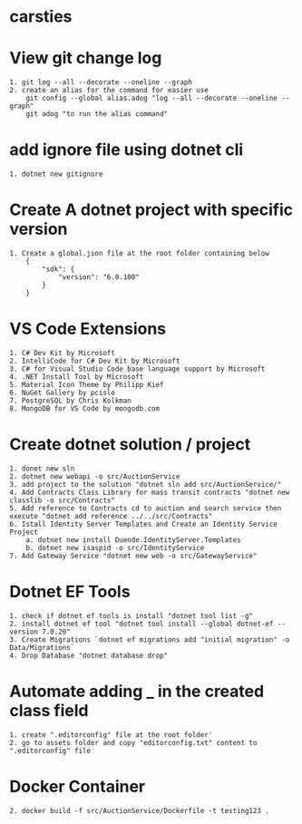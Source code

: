 # carsties


# View git change log
    1. git log --all --decorate --oneline --graph
    2. create an alias for the command for easier use
        git config --global alias.adog "log --all --decorate --oneline --graph"
        git adog "to run the alias command"


# add ignore file using dotnet cli
    1. dotnet new gitignore


# Create A dotnet project with specific version

    1. Create a global.json file at the root folder containing below
        {
            "sdk": {
                "version": "6.0.100"
            }
        }

# VS Code Extensions
    1. C# Dev Kit by Microsoft
    2. IntelliCode for C# Dev Kit by Microsoft
    3. C# for Visual Studio Code base language support by Microsoft
    4. .NET Install Tool by Microsoft
    5. Material Icon Theme by Philipp Kief
    6. NuGet Gallery by pcislo
    7. PostgreSQL by Chris Kolkman
    8. MongoDB for VS Code by mongodb.com


# Create dotnet solution / project
    1. donet new sln
    2. dotnet new webapi -o src/AuctionService
    3. add project to the solution "dotnet sln add src/AuctionService/"
    4. Add Contracts Class Library for mass transit contracts "dotnet new classlib -o src/Contracts"
    5. Add reference to Contracts cd to auction and search service then execute "dotnet add reference ../../src/Contracts"
    6. Istall Identity Server Templates and Create an Identity Service Project
        a. dotnet new install Duende.IdentityServer.Templates
        b. dotnet new isaspid -o src/IdentityService
    7. Add Gateway Service "dotnet new web -o src/GatewayService"

# Dotnet EF Tools
    1. check if dotnet ef tools is install "dotnet tool list -g"
    2. install dotnet ef tool "dotnet tool install --global dotnet-ef --version 7.0.20"
    3. Create Migrations `dotnet ef migrations add "initial migration" -o Data/Migrations`
    4. Drop Database "dotnet database drop"

# Automate adding _ in the created class field
    1. create ".editorconfig" file at the root folder'
    2. go to assets folder and copy "editorconfig.txt" content to ".editorconfig" file


# Docker Container
    2. docker build -f src/AuctionService/Dockerfile -t testing123 . 